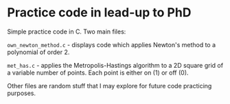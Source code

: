 # **Practice code** in lead-up to PhD

Simple practice code in C. Two main files:

  `own_newton_method.c` - displays code which applies Newton's method to a polynomial of order 2.
  
  `met_has.c` - applies the Metropolis-Hastings algorithm to a 2D square grid of a variable number of points. Each point is either on (1) or off (0).

Other files are random stuff that I may explore for future code practicing purposes.
